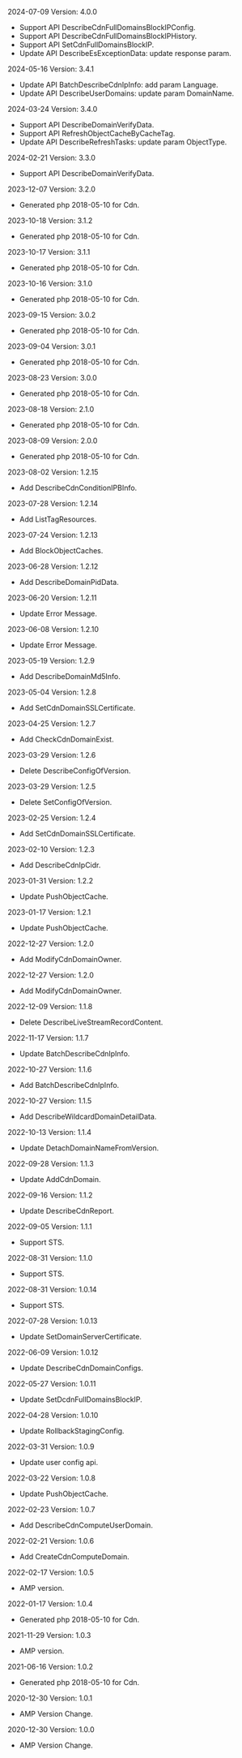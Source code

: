 2024-07-09 Version: 4.0.0
- Support API DescribeCdnFullDomainsBlockIPConfig.
- Support API DescribeCdnFullDomainsBlockIPHistory.
- Support API SetCdnFullDomainsBlockIP.
- Update API DescribeEsExceptionData: update response param.


2024-05-16 Version: 3.4.1
- Update API BatchDescribeCdnIpInfo: add param Language.
- Update API DescribeUserDomains: update param DomainName.


2024-03-24 Version: 3.4.0
- Support API DescribeDomainVerifyData.
- Support API RefreshObjectCacheByCacheTag.
- Update API DescribeRefreshTasks: update param ObjectType.


2024-02-21 Version: 3.3.0
- Support API DescribeDomainVerifyData.


2023-12-07 Version: 3.2.0
- Generated php 2018-05-10 for Cdn.

2023-10-18 Version: 3.1.2
- Generated php 2018-05-10 for Cdn.

2023-10-17 Version: 3.1.1
- Generated php 2018-05-10 for Cdn.

2023-10-16 Version: 3.1.0
- Generated php 2018-05-10 for Cdn.

2023-09-15 Version: 3.0.2
- Generated php 2018-05-10 for Cdn.

2023-09-04 Version: 3.0.1
- Generated php 2018-05-10 for Cdn.

2023-08-23 Version: 3.0.0
- Generated php 2018-05-10 for Cdn.

2023-08-18 Version: 2.1.0
- Generated php 2018-05-10 for Cdn.

2023-08-09 Version: 2.0.0
- Generated php 2018-05-10 for Cdn.

2023-08-02 Version: 1.2.15
- Add DescribeCdnConditionIPBInfo.

2023-07-28 Version: 1.2.14
- Add ListTagResources.

2023-07-24 Version: 1.2.13
- Add BlockObjectCaches.

2023-06-28 Version: 1.2.12
- Add DescribeDomainPidData.

2023-06-20 Version: 1.2.11
- Update Error Message.

2023-06-08 Version: 1.2.10
- Update Error Message.

2023-05-19 Version: 1.2.9
- Add DescribeDomainMd5Info.

2023-05-04 Version: 1.2.8
- Add SetCdnDomainSSLCertificate.

2023-04-25 Version: 1.2.7
- Add CheckCdnDomainExist.

2023-03-29 Version: 1.2.6
- Delete DescribeConfigOfVersion.

2023-03-29 Version: 1.2.5
- Delete SetConfigOfVersion.

2023-02-25 Version: 1.2.4
- Add SetCdnDomainSSLCertificate.

2023-02-10 Version: 1.2.3
- Add DescribeCdnIpCidr.

2023-01-31 Version: 1.2.2
- Update PushObjectCache.

2023-01-17 Version: 1.2.1
- Update PushObjectCache.

2022-12-27 Version: 1.2.0
- Add ModifyCdnDomainOwner.

2022-12-27 Version: 1.2.0
- Add ModifyCdnDomainOwner.

2022-12-09 Version: 1.1.8
- Delete DescribeLiveStreamRecordContent.

2022-11-17 Version: 1.1.7
- Update BatchDescribeCdnIpInfo.

2022-10-27 Version: 1.1.6
- Add BatchDescribeCdnIpInfo.

2022-10-27 Version: 1.1.5
- Add DescribeWildcardDomainDetailData.

2022-10-13 Version: 1.1.4
- Update DetachDomainNameFromVersion.

2022-09-28 Version: 1.1.3
- Update AddCdnDomain.

2022-09-16 Version: 1.1.2
- Update DescribeCdnReport.

2022-09-05 Version: 1.1.1
- Support STS.

2022-08-31 Version: 1.1.0
- Support STS.

2022-08-31 Version: 1.0.14
- Support STS.

2022-07-28 Version: 1.0.13
 - Update SetDomainServerCertificate.

2022-06-09 Version: 1.0.12
 - Update DescribeCdnDomainConfigs.

2022-05-27 Version: 1.0.11
 - Update SetDcdnFullDomainsBlockIP.

2022-04-28 Version: 1.0.10
- Update RollbackStagingConfig.

2022-03-31 Version: 1.0.9
- Update user config api.

2022-03-22 Version: 1.0.8
- Update PushObjectCache.

2022-02-23 Version: 1.0.7
- Add DescribeCdnComputeUserDomain.

2022-02-21 Version: 1.0.6
- Add CreateCdnComputeDomain.

2022-02-17 Version: 1.0.5
- AMP version.

2022-01-17 Version: 1.0.4
- Generated php 2018-05-10 for Cdn.

2021-11-29 Version: 1.0.3
- AMP version.

2021-06-16 Version: 1.0.2
- Generated php 2018-05-10 for Cdn.

2020-12-30 Version: 1.0.1
- AMP Version Change.

2020-12-30 Version: 1.0.0
- AMP Version Change.


